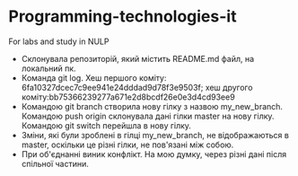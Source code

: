 # Programming-technologies-it
For labs and study in NULP
* Склонувала репозиторій, який містить README.md файл, на локальний пк.
* Команда git log. Хеш першого коміту: 6fa10327dcec7c9ee941e24dddad9d78f3e9503f; хеш другого коміту:bb75366239277a671e2d8bcdf26e0e3d4cd93ee9
* Командою git branch створила нову гілку з назвою my_new_branch. Командою push origin склонувала дані гілки master на нову гілку. Командою git switch перейшла в нову гілку. 
* Зміни, які були зроблені в гілці my_new_branch, не відображаються в master, оскільки це різні гілки, не пов'язані між собою. 
* При об'єднанні виник конфлікт. На мою думку, через різні дані після спільної частини.
